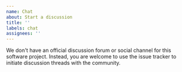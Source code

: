 ```yaml
---
name: Chat
about: Start a discussion
title: ''
labels: chat
assignees: ''
---
```


We don't have an official discussion forum or social channel for this software project. Instead, you are welcome to use the issue tracker to initiate discussion threads with the community.
